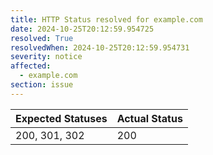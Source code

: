 ```yaml
---
title: HTTP Status resolved for example.com
date: 2024-10-25T20:12:59.954725
resolved: True
resolvedWhen: 2024-10-25T20:12:59.954731
severity: notice
affected:
  - example.com
section: issue
---
```


| Expected Statuses | Actual Status  |
|-------------------|----------------|
| 200, 301, 302 | 200 |
